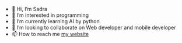 - 👋 Hi, I’m Sadra
- 👀 I’m interested in programming
- 🌱 I’m currently learning AI by python
- 💞️ I’m looking to collaborate on Web developer and mobile developer
- 📫 How to reach me [my website](http://sadraboromand.gigfa.com/?i=1)

<!---
MsbSoft2/MsbSoft2 is a ✨ special ✨ repository because its `README.md` (this file) appears on your GitHub profile.
You can click the Preview link to take a look at your changes.
--->
